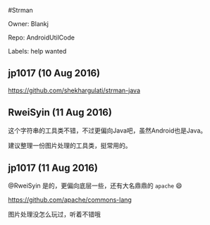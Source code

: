 #Strman

Owner: Blankj

Repo: AndroidUtilCode

Labels: help wanted 

## jp1017 (10 Aug 2016)

https://github.com/shekhargulati/strman-java


## RweiSyin (11 Aug 2016)

这个字符串的工具类不错，不过更偏向Java吧，虽然Android也是Java。

建议整理一份图片处理的工具类，挺常用的。


## jp1017 (11 Aug 2016)

@RweiSyin 是的，更偏向底层一些，还有大名鼎鼎的 `apache` :smile: 

https://github.com/apache/commons-lang

图片处理没怎么玩过，听着不错哦


